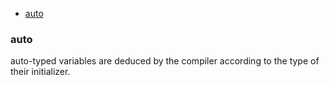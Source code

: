 - [auto](#auto)


### auto
auto-typed variables are deduced by the compiler according to the type of their initializer.
